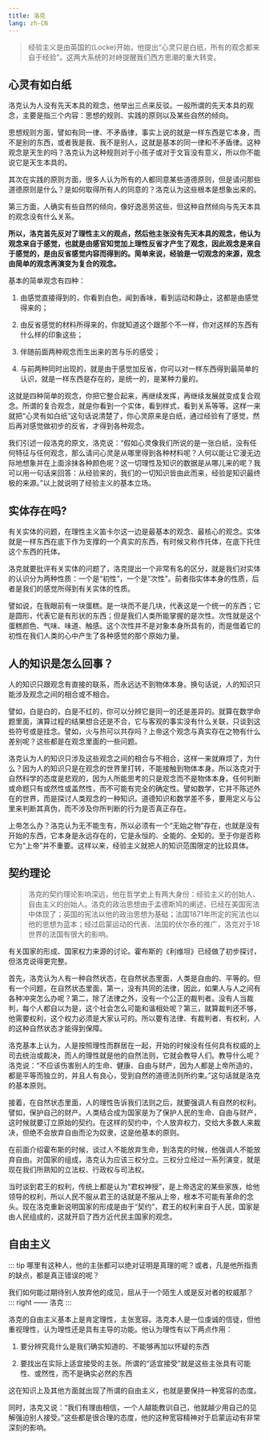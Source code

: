 ```yaml
---
title: 洛克
lang: zh-CN
---
```


> 经验主义是由英国的(Locke)开始，他提出“心灵只是白纸，所有的观念都来自于经验”。这两大系统的对峙提醒我们西方思潮的重大转变。

## 心灵有如白纸

洛克认为人没有先天本具的观念，他举出三点来反驳。一般所谓的先天本具的观念，主要是指三个内容：思想的规则、实践的原则以及某些自然的倾向。

思想规则方面，譬如有同一律、不矛盾律，事实上说的就是一样东西是它本身，而不是别的东西，或者我是我、我不是别人，这就是基本的同一律和不矛盾律。这种观念是天生的吗？洛克认为这种规则对于小孩子或对于文盲没有意义，所以你不能说它是天生本具的。

其次在实践的原则方面，很多人认为所有的人都同意某些道德原则，但是请问那些道德原则是什么？是如何取得所有人的同意的？洛克认为这些根本是想象出来的。

第三方面，人确实有些自然的倾向，像好逸恶劳这些，但这种自然倾向与先天本具的观念没有什么关系。

**所以，洛克首先反对了理性主义的观点，然后他主张没有先天本具的观念，他认为观念来自于感觉，也就是由感官知觉加上理性反省才产生了观念，因此观念是来自于感觉的，是由反省感觉内容而得到的。简单来说，经验是一切观念的来源，观念由简单的观念再演变为复合的观念。**

基本的简单观念有四种：

1. 由感觉直接得到的，你看到白色，闻到香味，看到运动和静止，这都是由感觉得来的；

2. 由反省感觉的材料所得来的，你就知道这个跟那个不一样，你对这样的东西有什么样的印象这些；

3. 伴随前面两种观念而生出来的苦与乐的感受；

4. 与前两种同时出现的，就是由于感觉加反省，你可以对一样东西得到最简单的认识，就是一样东西是存在的，是统一的，是某种力量的。

这就是四种简单的观念，你把它整合起来，再继续发挥，再继续发展就变成复合观念。所谓的复合观念，就是你看到一个实体，看到样式，看到关系等等。这样一来就把“心灵有如白纸”这句话说清楚了，你心灵原来是白纸，通过经验有了感觉，然后再对感觉做初步的反省，才得到各种观念。

我们引述一段洛克的原文，洛克说：“假如心灵像我们所说的是一张白纸，没有任何特征与任何观念，那么请问心灵是从哪里得到各种材料呢？人何以能让它漫无边际地想象并在上面涂抹各种颜色呢？这一切理性及知识的数据是从哪儿来的呢？我可以用一句话来回答：从经验来的，我们的一切知识皆由此而来，经验是知识最终极的来源。”以上就说明了经验主义的基本立场。

## 实体存在吗?

有关实体的问题，在理性主义笛卡尔这一边是最基本的观念、最核心的观念。实体就是一样东西在底下作为支撑的一个真实的东西，有时候又称作托体，在底下托住这个东西的托体。

洛克就要批评有关实体的问题了，洛克提出一个非常有名的区分，就是我们对实体的认识分为两种性质：一个是“初性”，一个是“次性”。前者指实体本身的性质，后者是我们的感觉所得到有关实体的性质。

譬如说，在我眼前有一块蛋糕。是一块而不是几块，代表这是一个统一的东西；它是圆形，代表它是有形状的东西；但是我们人类所能掌握的是次性。次性就是这个蛋糕颜色、气味、味道、触感。这个次性并不是对象本身所具有的，而是借着它的初性在我们人类的心中产生了各种感觉的那个原始力量。

## 人的知识是怎么回事？

人的知识只跟观念有直接的联系，而永远达不到物体本身。换句话说，人的知识只能涉及观念之间的相合或不相合。

譬如，白是白的，白是不红的，你可以分辨它是同一的还是差异的。就算在数学命题里面，演算过程的结果想合还是不合，它与客观的事实没有什么关联，只谈到这些符号或是挂念。譬如，火与热可以共存吗？上帝这个观念与真实存在之物有什么差别呢？这些都是在观念里面的一些问题。

洛克认为人的知识只涉及这些观念之间的相合与不相合，这样一来就麻烦了，为什么？因为人的知识只是在观念的世界里打转，不能接触到物体本身。所以洛克对于自然科学的态度是悲观的，因为人所能思考的只是观念而不是物体本身。任何判断或命题只有或然性或盖然性，而不可能有完全的确定性。譬如数学，它并不陈述外在的世界，而是探讨人类观念的一种知识。道德知识和数学差不多，要用定义与公里来判断其真伪，而不涉及你所判断的行为是否真正存在。

上帝怎么办？洛克认为无不能生有，所以必须有一个“无始之物”存在，也就是没有开始的东西，它本身是永远存在的，它是永恒的、全能的、全知的。至于你是否称它为“上帝”并不重要。这样以来，经验主义就把人的知识范围限定的比较具体。

## 契约理论

> 洛克的契约理论影响深远，他在哲学史上有两大身份：经验主义的创始人、自由主义的创始人。洛克的政治思想由于孟德斯鸠的阐述，已经在美国宪法中体现了；英国的宪法以他的政治思想为基础；法国1871年所定的宪法也以他的思想为蓝本；经过启蒙运动的代表、法国的伏尔泰的推广，洛克对于18世界的法国有很大的影响。

有关国家的形成、国家权力来源的讨论。霍布斯的《利维坦》已经做了初步探讨，但洛克说得更完整。

首先，洛克认为人有一种自然状态，在自然状态里面，人类是自由的、平等的。但有一个问题，在自然状态里面，第一，没有共同的法律，因此，如果人与人之间有各种冲突怎么办呢？第二，除了法律之外，没有一个公正的裁判者。没有人当裁判，每个人都自以为是，这个社会怎么可能和谐相处呢？第三，就算裁判还不够，他需要权利，这个权力必须是大家认可的。所以要有法律、有裁判者、有权利，人的这种自然状态才能得到保障。

洛克基本上认为，人是按照理性而群居在一起，开始的时候没有任何具有权威的上司去统治或裁决，而人的理性就是他的自然法则，它就会教导人们。教导什么呢？洛克说：“不应该伤害别人的生命、健康、自由与财产，因为人都是上帝所造的，都是平等而独立的，并且人有良心，受到自然的道德法则所约束。”这句话就是洛克的基本原则。

接着，在自然状态里面，人的理性告诉我们法则之后，就要强调人有自然的权利。譬如，保护自己的财产。人类结合成为国家是为了保护人民的生命、自由与财产，这时候就要订立原始的契约。在这样的契约中，个人放弃权力，交给大多数人来裁决，但绝不会放弃自由而沦为奴隶，这是他基本的原则。

在前面介绍霍布斯的时候，谈过人不能放弃生命，到洛克的时候，他强调人不能放弃自由。对国家的组成，洛克认为应该三权分立。三权分立经过一系列演变，就是现在我们所熟知的立法权、行政权与司法权。

当时谈到君王的权利，传统上都是认为“君权神授”，是上帝选定的某些家族，给他领导的权利，所以人民不服从君王的话就是不服从上帝，根本不可能有革命的念头。现在洛克重新说明国家的形成是由于“契约”，君王的权利来自于人民，国家是由人民组成的，这就开启了西方近代民主国家的观念。

## 自由主义

::: tip
哪里有这种人，他的主张都可以绝对证明是真理的呢？或者，凡是他所指责的缺点，都是真正错误的呢？

我们如何能过期待别人放弃他的成见，屈从于一个陌生人或是反对者的权威那？
::: right
—— 洛克
:::

洛克的自由主义基本上是肯定理性，主张宽容。洛克本人是一位虔诚的信徒，但他重视理性，认为理性还是具有主导的功能。他认为理性有以下两点作用：

1. 要分辨究竟什么是我们确实知道的、不能够再加以怀疑的东西

2. 要找出在实际上适宜接受的主张。所谓的“适宜接受”就是这些主张具有可能性、或然性，而不是确实必然的东西

这在知识上及其他方面就出现了所谓的自由主义，也就是要保持一种宽容的态度。

同时，洛克又说：“我们有理由相信，一个人越能教训自己，他就越少用自己的见解强迫别人接受。”这些都是很合理的态度，他的这种宽容精神对于启蒙运动有非常深刻的影响。
